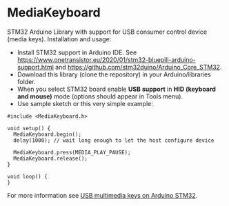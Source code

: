 # MediaKeyboard
STM32 Arduino Library with support for USB consumer control device (media keys). Installation and usage:

- Install STM32 support in Arduino IDE. See https://www.onetransistor.eu/2020/01/stm32-bluepill-arduino-support.html and https://github.com/stm32duino/Arduino_Core_STM32.
- Download this library (clone the repository) in your Arduino/libraries folder.
- When you select STM32 board enable **USB support** in **HID (keyboard and mouse)** mode (options should appear in Tools menu).
- Use sample sketch or this very simple example:

```
#include <MediaKeyboard.h>

void setup() {
  MediaKeyboard.begin();
  delay(1000); // wait long enough to let the host configure device
  
  MediaKeyboard.press(MEDIA_PLAY_PAUSE);
  MediaKeyboard.release();
}

void loop() {
}
```

For more information see [USB multimedia keys on Arduino STM32](https://www.onetransistor.eu/2020/03/usb-multimedia-keys-on-arduino-stm32.html).
